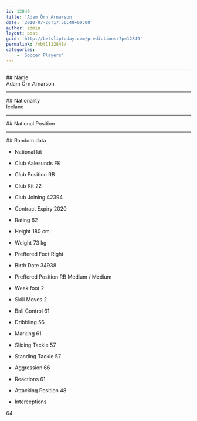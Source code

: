 ```yaml
---
id: 12849
title: 'Adam Örn Arnarson'
date: '2010-07-26T17:56:40+00:00'
author: admin
layout: post
guid: 'http://betsliptoday.com/predictions/?p=12849'
permalink: /mbt1112848/
categories:
    - 'Soccer Players'
---
```


- - - - - -

\## Name  
 Adam Örn Arnarson

- - - - - -

\## Nationality  
 Iceland

- - - - - -

\## National Position

- - - - - -

\## Random data

- National kit
- Club
 Aalesunds FK

- Club Position
 RB

- Club Kit
 22

- Club Joining
 42394

- Contract Expiry
 2020

- Rating
 62

- Height
 180 cm

- Weight
 73 kg

- Preffered Foot
 Right

- Birth Date
 34938

- Preffered Position
 RB Medium / Medium

- Weak foot
 2

- Skill Moves
 2

- Ball Control
 61

- Dribbling
 56

- Marking
 61

- Sliding Tackle
 57

- Standing Tackle
 57

- Aggression
 66

- Reactions
 61

- Attacking Position
 48

- Interceptions

 64